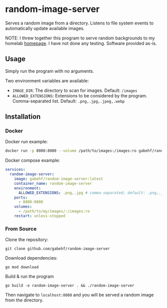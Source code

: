 # random-image-server
Serves a random image from a directory. Listens to file system events to automatically update available images.

NOTE: I threw together this program to serve random backgrounds to my homelab [homepage](https://gethomepage.dev/). I have not done any testing. Software provided as-is.

## Usage
Simply run the program with no arguments.

Two environment variables are available:
- `IMAGE_DIR`: The directory to scan for images. Default: `/images`
- `ALLOWED_EXTENSIONS`: Extensions to be considered by the program. Comma-separated list. Default: `.png,.jpg,.jpeg,.webp`

## Installation
### Docker
Docker run example:
```bash
docker run -p 8080:8080 --volume /path/to/images:/images:ro gabehf/random-image-server
```

Docker compose example:
```yaml
services:
  random-image-server:
    image: gabehf/random-image-server:latest
    container_name: random-image-server
    environment:
      ALLOWED_EXTENSIONS: .png,.jpg # comma-separated; default: .png,.jpg,.jpeg,.webp
    ports:
      - 8888:8080
    volumes:
      - /path/to/my/images/:/images:ro
    restart: unless-stopped

```

### From Source
Clone the repository:
```
git clone github.com/gabehf/random-image-server
```

Download dependencies:
```
go mod download
```

Build & run the program
```
go build -o random-image-server . && ./random-image-server
```

Then navigate to `localhost:8080` and you will be served a random image from the directory.